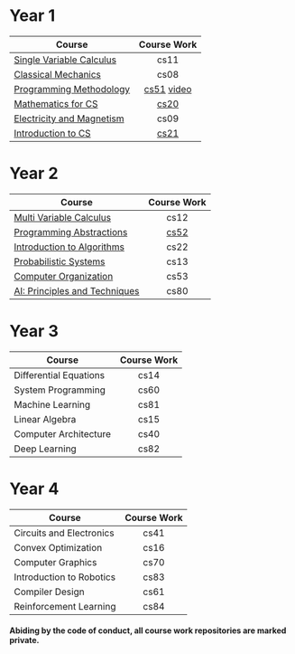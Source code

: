# Year 1

| Course                         | Course Work                    |
| -------------------------------|:------------------------------:|
| [Single Variable Calculus](https://www.youtube.com/playlist?list=PL590CCC2BC5AF3BC1)       | cs11                           | 
| [Classical Mechanics](https://www.youtube.com/playlist?list=PLyQSN7X0ro203puVhQsmCj9qhlFQ-As8e)            | cs08                           | 
| [Programming Methodology](https://www.youtube.com/playlist?list=PL84A56BC7F4A1F852) | [cs51](../../../cs51) [video](https://www.youtube.com/playlist?list=PLCwhEUEY836bKjm_6aR29XU0ygJLSGVCu)          |
| [Mathematics for CS](https://www.youtube.com/playlist?list=PLB7540DEDD482705B)                 | [cs20](../../../cs20)          | 
| [Electricity and Magnetism](https://www.youtube.com/playlist?list=PLyQSN7X0ro2314mKyUiOILaOC2hk6Pc3j)     | cs09                           |  
| [Introduction to CS](https://www.youtube.com/playlist?list=PLB2BE3D6CA77BB8F7)            | [cs21](../../../cs21)          | 

# Year 2

| Course                         | Course Work   |
| -------------------------------|:------------------------------:|
| [Multi Variable Calculus](https://www.youtube.com/playlist?list=PL4C4C8A7D06566F38)        | cs12                           |   
| [Programming Abstractions](https://www.youtube.com/playlist?list=PLFE6E58F856038C69)  | [cs52](../../../cs52)          | 
| [Introduction to Algorithms](https://www.youtube.com/playlist?list=PLUl4u3cNGP61Oq3tWYp6V_F-5jb5L2iHb)  | cs22                  | 
| [Probabilistic Systems](https://www.youtube.com/playlist?list=PLUl4u3cNGP60A3XMwZ5sep719_nh95qOe)          | cs13                           |  
| [Computer Organization](https://www.youtube.com/playlist?list=PL9D558D49CA734A02)               | cs53                          | 
| [AI: Principles and Techniques](https://www.youtube.com/playlist?list=PLoROMvodv4rO1NB9TD4iUZ3qghGEGtqNX)  | cs80              |   

# Year 3

| Course                         | Course Work   |
| -------------------------------|:-------------:|
| Differential Equations         | cs14          | 
| System Programming             | cs60          | 
| Machine Learning               | cs81          | 
| Linear Algebra                 | cs15          | 
| Computer Architecture          | cs40          | 
| Deep Learning                  | cs82          | 

# Year 4

| Course                         | Course Work   |
| -------------------------------|:-------------:|
| Circuits and Electronics       | cs41          | 
| Convex Optimization            | cs16          | 
| Computer Graphics              | cs70          | 
| Introduction to Robotics       | cs83          | 
| Compiler Design                | cs61          | 
| Reinforcement Learning         | cs84          | 


#### Abiding by the code of conduct, all course work repositories are marked private.
